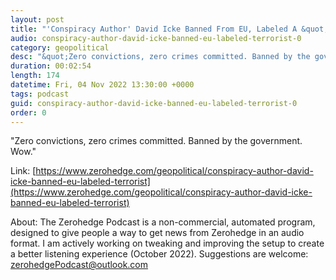 ```yaml
---
layout: post
title: "'Conspiracy Author' David Icke Banned From EU, Labeled A &quot;Terrorist&quot;"
audio: conspiracy-author-david-icke-banned-eu-labeled-terrorist-0
category: geopolitical
desc: "&quot;Zero convictions, zero crimes committed. Banned by the government. Wow.&quot;"
duration: 00:02:54
length: 174
datetime: Fri, 04 Nov 2022 13:30:00 +0000
tags: podcast
guid: conspiracy-author-david-icke-banned-eu-labeled-terrorist-0
order: 0
---
```

&quot;Zero convictions, zero crimes committed. Banned by the government. Wow.&quot;

Link: [https://www.zerohedge.com/geopolitical/conspiracy-author-david-icke-banned-eu-labeled-terrorist](https://www.zerohedge.com/geopolitical/conspiracy-author-david-icke-banned-eu-labeled-terrorist)

About: The Zerohedge Podcast is a non-commercial, automated program, designed to give people a way to get news from Zerohedge in an audio format.  I am actively working on tweaking and improving the setup to create a better listening experience (October 2022).  Suggestions are welcome: [zerohedgePodcast@outlook.com](mailto:zerohedgePodcast@outlook.com)